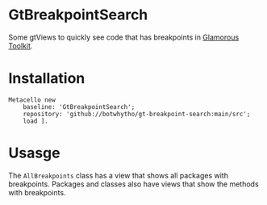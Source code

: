 # GtBreakpointSearch

Some gtViews to quickly see code that has breakpoints in [Glamorous Toolkit](https://gtoolkit.com/).

# Installation

```Smalltalk
Metacello new
    baseline: 'GtBreakpointSearch';
    repository: 'github://botwhytho/gt-breakpoint-search:main/src';
    load ].
```

# Usasge

The `AllBreakpoints` class has a view that shows all packages with breakpoints. Packages and classes also have views that show the methods with breakpoints.
